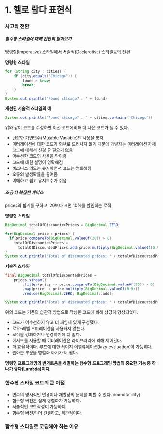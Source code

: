# 1. 헬로 람다 표현식

### 사고의 전환

##### 함수형 스타일에 대해 간단히 알아보기

명령형\(Imperative\) 스타일에서 서술적\(Declarative\) 스타일로의 전환

**명령형 스타일**

```java
for (String city : cities) {
    if (city.equals("Chicago")) {
        found = true;
        break;
    }
}
System.out.println("Found chicago? : " + found)
```

**개선된 서술적 스타일의 예**

```java
System.out.println("Found chicago? : " + cities.contains("Chicago"))
```

위와 같이 코드를 수정하면 이전 코드에비해 더 나은 코드가 될 수 있다.

* 난잡한 가변변수\(Mutable Variable\)의 사용을 방지
* 이터레이션에 대한 코드가 외부로 드러나지 않기 때문에 개발자는 이터레이션 자체 코드에 대해서 신경 쓸 필요가 없음
* 어수선한 코드의 사용을 막아줌
* 코드에 대한 설명이 명확해짐
* 비즈니스 의도는 유지하면서 코드는 명료해짐
* 오류의 발생확률을 줄여줌
* 이해하고 쉽고 유지보수가 쉬움

##### 조금 더 복잡한 케이스

prices의 합계를 구하고, 20보다 크면 10%를 할인하는 로직

**명령형 스타일**

```java
BigDecimal totalOfDiscountedPrices = BigDecimal.ZERO;

for(BigDecimal price : prices) {
  if(price.compareTo(BigDecimal.valueOf(20)) > 0) 
    totalOfDiscountedPrices = 
      totalOfDiscountedPrices.add(price.multiply(BigDecimal.valueOf(0.9)));
}
System.out.println("Total of discounted prices: " + totalOfDiscountedPrices);

```

**서술적 스타일**

```java
final BigDecimal totalOfDiscountedPrices = 
    prices.stream()
        .filter(price -> price.compareTo(BigDecimal.valueOf(20)) > 0)
        .map(price -> price.multiply(BigDecimal.valueOf(0.9)))
        .reduce(BigDecimal.ZERO, BigDecimal::add);

System.out.println("Total of discounted prices: " + totalOfDiscountedPrices);
```

위의 코드는 기존의 습관적 방법으로 작성한 코드에 비해 상당히 향상되었다.

* 코드가 어수선하지 않고 더 짜임새 있게 구성됐다.
* 로우-레벨 오퍼레이션을 사용하지 않는다.
* 로직을 강화하거나 변경하기에 더 쉽다.
* 메서드를 사용할 때 이터레이션은 라이브러리에 의해 제어된다.
* 더 효율적이다. 루프에 대한 레이지 이벨류에이션\(lazy evaluation\)이 가능하다.
* 원하는 부분을 병렬화 하기가 더 쉽다.

**명령형 프로그래밍의 번거로움을 해결하는 함수형 프로그래밍 방법의 중요한 기능 중 하나가 람다\(Lambda\)이다.**



### 함수형 스타일 코드의 큰 이점

* 변수의 명시적인 변경이나 재할당의 문제를 피할 수 있다. \(immutability\)
* 함수형 버전은 쉽게 병렬화가 가능하다.
* 서술적인 코드작성이 가능하다.
* 함수형 버전은 더 간결하고, 직관적이다. 

### 함수형 스타일로 코딩해야 하는 이유





























